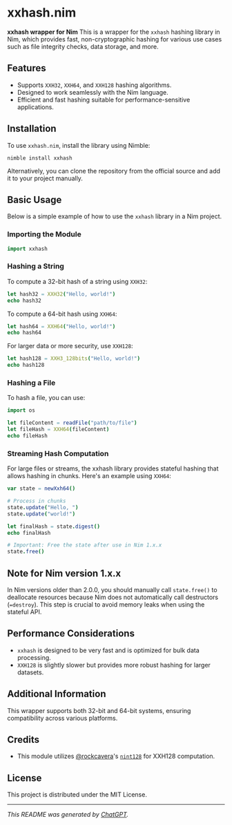 # xxhash.nim

**xxhash wrapper for Nim**
This is a wrapper for the `xxhash` hashing library in Nim, which provides fast, non-cryptographic hashing for various use cases such as file integrity checks, data storage, and more.

## Features
- Supports `XXH32`, `XXH64`, and `XXH128` hashing algorithms.
- Designed to work seamlessly with the Nim language.
- Efficient and fast hashing suitable for performance-sensitive applications.

## Installation
To use `xxhash.nim`, install the library using Nimble:

```shell
nimble install xxhash
```

Alternatively, you can clone the repository from the official source and add it to your project manually.

## Basic Usage
Below is a simple example of how to use the `xxhash` library in a Nim project.

### Importing the Module
```nim
import xxhash
```

### Hashing a String
To compute a 32-bit hash of a string using `XXH32`:

```nim
let hash32 = XXH32("Hello, world!")
echo hash32
```

To compute a 64-bit hash using `XXH64`:

```nim
let hash64 = XXH64("Hello, world!")
echo hash64
```

For larger data or more security, use `XXH128`:

```nim
let hash128 = XXH3_128bits("Hello, world!")
echo hash128
```

### Hashing a File
To hash a file, you can use:

```nim
import os

let fileContent = readFile("path/to/file")
let fileHash = XXH64(fileContent)
echo fileHash
```

### Streaming Hash Computation
For large files or streams, the xxhash library provides stateful hashing that allows hashing in chunks. Here's an example using `XXH64`:

```nim
var state = newXxh64()

# Process in chunks
state.update("Hello, ")
state.update("world!")

let finalHash = state.digest()
echo finalHash

# Important: Free the state after use in Nim 1.x.x
state.free()
```

## Note for Nim version 1.x.x
In Nim versions older than 2.0.0, you should manually call `state.free()` to deallocate resources because Nim does not automatically call destructors (`=destroy`). This step is crucial to avoid memory leaks when using the stateful API.

## Performance Considerations
- `xxhash` is designed to be very fast and is optimized for bulk data processing.
- `XXH128` is slightly slower but provides more robust hashing for larger datasets.

## Additional Information
This wrapper supports both 32-bit and 64-bit systems, ensuring compatibility across various platforms.

## Credits
- This module utilizes [@rockcavera](https://github.com/rockcavera)'s [`nint128`](https://github.com/rockcavera/nim-nint128) for XXH128 computation.

## License
This project is distributed under the MIT License.


---

*This README was generated by [ChatGPT](https://openai.com/chatgpt).*